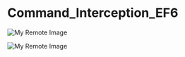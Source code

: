 # Command_Interception_EF6

![My Remote Image](https://github.com/nosratifarhad/EFCore_Interceptor/blob/main/imgs/Annotation1.jpg)

![My Remote Image](https://github.com/nosratifarhad/EFCore_Interceptor/blob/main/imgs/Annotation2.jpg)
